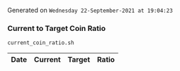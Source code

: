 Generated on `Wednesday 22-September-2021 at 19:04:23`

### Current to Target Coin Ratio
`current_coin_ratio.sh`

Date|Current|Target|Ratio
---|---|---|---
